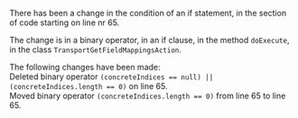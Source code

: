 There has been a change in the condition of an if statement, in the section of code starting on line nr 65.
  
The change is in a binary operator, in an if clause, in the method ```doExecute```, in the class ```TransportGetFieldMappingsAction```.
  
The following changes have been made:  
Deleted binary operator ```(concreteIndices == null) || (concreteIndices.length == 0)``` on line 65.  
Moved binary operator ```(concreteIndices.length == 0)``` from line 65 to line 65.  
